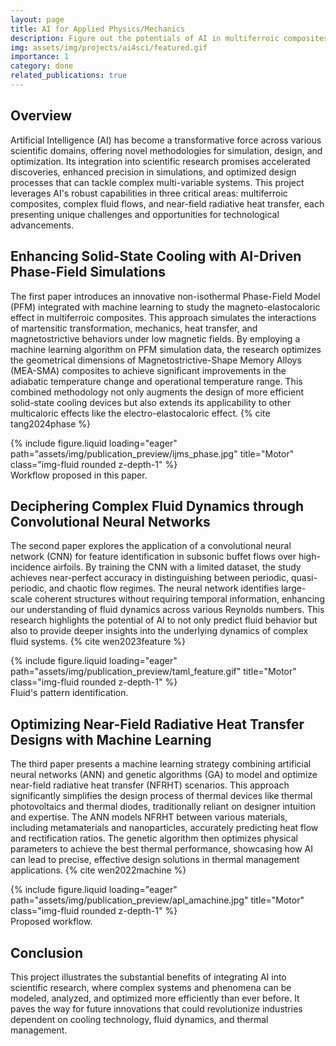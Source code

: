 ```yaml
---
layout: page
title: AI for Applied Physics/Mechanics
description: Figure out the potentials of AI in multiferroic composites, complex fluid flows and near-field radiative heat transfer.
img: assets/img/projects/ai4sci/featured.gif
importance: 1
category: done
related_publications: true
---
```


## Overview
Artificial Intelligence (AI) has become a transformative force across various scientific domains, offering novel methodologies for simulation, design, and optimization. Its integration into scientific research promises accelerated discoveries, enhanced precision in simulations, and optimized design processes that can tackle complex multi-variable systems. This project leverages AI's robust capabilities in three critical areas: multiferroic composites, complex fluid flows, and near-field radiative heat transfer, each presenting unique challenges and opportunities for technological advancements.

## Enhancing Solid-State Cooling with AI-Driven Phase-Field Simulations
The first paper introduces an innovative non-isothermal Phase-Field Model (PFM) integrated with machine learning to study the magneto-elastocaloric effect in multiferroic composites. This approach simulates the interactions of martensitic transformation, mechanics, heat transfer, and magnetostrictive behaviors under low magnetic fields. By employing a machine learning algorithm on PFM simulation data, the research optimizes the geometrical dimensions of Magnetostrictive-Shape Memory Alloys (MEA-SMA) composites to achieve significant improvements in the adiabatic temperature change and operational temperature range. This combined methodology not only augments the design of more efficient solid-state cooling devices but also extends its applicability to other multicaloric effects like the electro-elastocaloric effect. {% cite tang2024phase %}
<div class="row">
    <div class="col-sm mt-3 mt-md-0">
        {% include figure.liquid loading="eager" path="assets/img/publication_preview/ijms_phase.jpg" title="Motor" class="img-fluid rounded z-depth-1" %}
    </div>
</div>
<div class="caption">
    Workflow proposed in this paper.
</div>

## Deciphering Complex Fluid Dynamics through Convolutional Neural Networks
The second paper explores the application of a convolutional neural network (CNN) for feature identification in subsonic buffet flows over high-incidence airfoils. By training the CNN with a limited dataset, the study achieves near-perfect accuracy in distinguishing between periodic, quasi-periodic, and chaotic flow regimes. The neural network identifies large-scale coherent structures without requiring temporal information, enhancing our understanding of fluid dynamics across various Reynolds numbers. This research highlights the potential of AI to not only predict fluid behavior but also to provide deeper insights into the underlying dynamics of complex fluid systems. {% cite wen2023feature %}
<div class="row">
    <div class="col-sm mt-3 mt-md-0">
        {% include figure.liquid loading="eager" path="assets/img/publication_preview/taml_feature.gif" title="Motor" class="img-fluid rounded z-depth-1" %}
    </div>
</div>
<div class="caption">
    Fluid's pattern identification.
</div>

## Optimizing Near-Field Radiative Heat Transfer Designs with Machine Learning
The third paper presents a machine learning strategy combining artificial neural networks (ANN) and genetic algorithms (GA) to model and optimize near-field radiative heat transfer (NFRHT) scenarios. This approach significantly simplifies the design process of thermal devices like thermal photovoltaics and thermal diodes, traditionally reliant on designer intuition and expertise. The ANN models NFRHT between various materials, including metamaterials and nanoparticles, accurately predicting heat flow and rectification ratios. The genetic algorithm then optimizes physical parameters to achieve the best thermal performance, showcasing how AI can lead to precise, effective design solutions in thermal management applications. {% cite wen2022machine %}
<div class="row">
    <div class="col-sm mt-3 mt-md-0">
        {% include figure.liquid loading="eager" path="assets/img/publication_preview/apl_amachine.jpg" title="Motor" class="img-fluid rounded z-depth-1" %}
    </div>
</div>
<div class="caption">
    Proposed workflow.
</div>

## Conclusion
This project illustrates the substantial benefits of integrating AI into scientific research, where complex systems and phenomena can be modeled, analyzed, and optimized more efficiently than ever before. It paves the way for future innovations that could revolutionize industries dependent on cooling technology, fluid dynamics, and thermal management.

